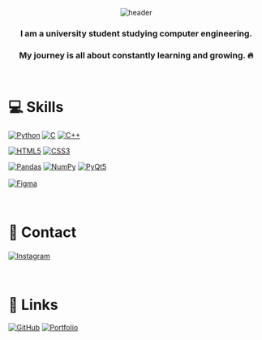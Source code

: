 <div align="center">

![header](https://capsule-render.vercel.app/api?type=Cylinder&color=FDF6E3&text=Hello,I'm_Yeonwoo!&fontSize=50)


### I am a university student studying computer engineering.
### My journey is all about constantly learning and growing. 🔥
<br>
</div>

# 💻 Skills


[![Python](https://img.shields.io/badge/Python-3776AB?style=for-the-badge&logo=Python&logoColor=white)](https://www.python.org/) 
[![C](https://img.shields.io/badge/C-00599C?style=for-the-badge&logo=C&logoColor=white)](https://en.wikipedia.org/wiki/C_%28programming_language%29) 
[![C++](https://img.shields.io/badge/C%2B%2B-00599C?style=for-the-badge&logo=C%2B%2B&logoColor=white)](https://en.wikipedia.org/wiki/C%2B%2B)

[![HTML5](https://img.shields.io/badge/HTML5-E34F26?style=for-the-badge&logo=HTML5&logoColor=white)](https://developer.mozilla.org/en-US/docs/Web/HTML) 
[![CSS3](https://img.shields.io/badge/CSS3-1572B6?style=for-the-badge&logo=CSS3&logoColor=white)](https://developer.mozilla.org/en-US/docs/Web/CSS) 

[![Pandas](https://img.shields.io/badge/Pandas-150458?style=for-the-badge&logo=Pandas&logoColor=white)](https://pandas.pydata.org/) 
[![NumPy](https://img.shields.io/badge/NumPy-013243?style=for-the-badge&logo=NumPy&logoColor=white)](https://numpy.org/) 
[![PyQt5](https://img.shields.io/badge/PyQt5-4B0082?style=for-the-badge&logo=PyQt&logoColor=white)](https://riverbankcomputing.com/software/pyqt/intro)

[![Figma](https://img.shields.io/badge/Figma-F24E1E?style=for-the-badge&logo=Figma&logoColor=white)](https://www.figma.com/)
ㅤ
<br>

<br>

# 📩 Contact
[![Instagram](https://skillicons.dev/icons?i=instagram&theme=light)](https://skillicons.dev)
ㅤ
<br>

<br>

# 🔗 Links 
[![GitHub](https://skillicons.dev/icons?i=github&theme=light)](https://skillicons.dev)
[![Portfolio](https://img.icons8.com/ios-filled/50/000000/resume.png)](https://sites.google.com/view/yeonwoo-kim/%ED%99%88)

